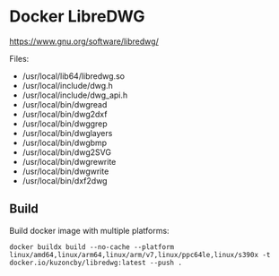 # Docker LibreDWG

<https://www.gnu.org/software/libredwg/>

Files:

- /usr/local/lib64/libredwg.so
- /usr/local/include/dwg.h
- /usr/local/include/dwg_api.h
- /usr/local/bin/dwgread
- /usr/local/bin/dwg2dxf
- /usr/local/bin/dwggrep
- /usr/local/bin/dwglayers
- /usr/local/bin/dwgbmp
- /usr/local/bin/dwg2SVG
- /usr/local/bin/dwgrewrite
- /usr/local/bin/dwgwrite
- /usr/local/bin/dxf2dwg

## Build

Build docker image with multiple platforms:

```shell
docker buildx build --no-cache --platform linux/amd64,linux/arm64,linux/arm/v7,linux/ppc64le,linux/s390x -t docker.io/kuzoncby/libredwg:latest --push .

```
